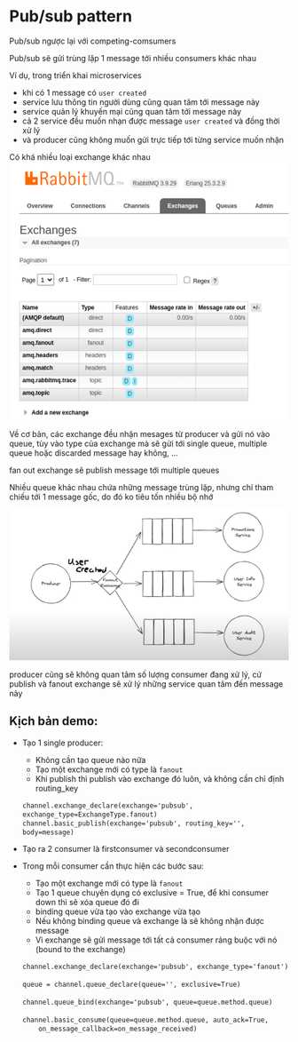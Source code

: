 # Pub/sub pattern

Pub/sub ngược lại với competing-comsumers

Pub/sub sẽ gửi trùng lặp 1 message tới nhiều consumers khác nhau

Ví dụ, trong triển khai microservices

- khi có 1 message có `user created`
- service lưu thông tin người dùng cũng quan tâm tới message này
- service quản lý khuyến mại cũng quan tâm tới message này
- cả 2 service đều muốn nhạn được message `user created` và đồng thời xử lý
- và producer cũng không muốn gửi trực tiếp tới từng service muốn nhận

Có khá nhiều loại exchange khác nhau
![alt text](./images/image.png)

Về cơ bản, các exchange đều nhận mesages từ producer và gửi nó vào queue, tùy vào type của exchange mà sẽ gửi tới single queue, multiple queue hoặc discarded message hay không, ...

fan out exchange sẽ publish message tới multiple queues

Nhiều queue khác nhau chứa những message trùng lặp, nhưng chỉ tham chiếu tới 1 message gốc, do đó ko tiêu tốn nhiều bộ nhớ

![alt text](./images/image-1.png)

producer cũng sẽ không quan tâm số lượng consumer đang xử lý, cứ publish và fanout exchange sẽ xử lý những service quan tâm đến message này

## Kịch bản demo:
- Tạo 1 single producer:

    + Không cần tạo queue nào nữa
    + Tạo một exchange mới có type là `fanout`
    + Khi publish thì publish vào exchange đó luôn, và không cần chỉ định routing_key
    ```
    channel.exchange_declare(exchange='pubsub', exchange_type=ExchangeType.fanout)
    channel.basic_publish(exchange='pubsub', routing_key='', body=message)
    ```
- Tạo ra 2 consumer là firstconsumer và secondconsumer
- Trong mỗi consumer cần thực hiện các bước sau:

    + Tạo một exchange mới có type là `fanout`
    + Tạo 1 queue chuyên dụng có exclusive = True, để khi consumer down thì sẽ xóa queue đó đi
    + binding queue vừa tạo vào exchange vừa tạo
    + Nếu không binding queue và exchange là sẽ không nhận được message
    + Vì exchange sẽ gửi message tới tất cả consumer rảng buộc với nó (bound to the exchange)
    ```
    channel.exchange_declare(exchange='pubsub', exchange_type='fanout')

    queue = channel.queue_declare(queue='', exclusive=True)

    channel.queue_bind(exchange='pubsub', queue=queue.method.queue)

    channel.basic_consume(queue=queue.method.queue, auto_ack=True,
        on_message_callback=on_message_received)
    ```